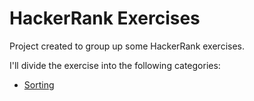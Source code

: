 # HackerRank Exercises

Project created to group up some HackerRank exercises.

I'll divide the exercise into the following categories:

- [Sorting](./src/Sorting/README.md)